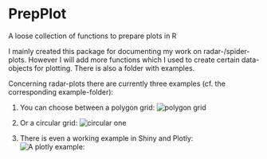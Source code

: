 # PrepPlot
A loose collection of functions to prepare plots in R

I mainly created this package for documenting my work on radar-/spider-plots. However I will add more functions which I used to create certain data-objects for plotting. There is also a folder with examples. 

Concerning radar-plots there are currently three examples (cf. the corresponding example-folder):
1.  You can choose between a polygon grid:
![polygon grid](https://user-images.githubusercontent.com/32107403/31129307-7468fad8-a854-11e7-8c43-2a8b349c657e.jpeg)

2.  Or a circular grid: 
![circular one](https://user-images.githubusercontent.com/32107403/31129046-c5307fe6-a853-11e7-8054-c9057a63100b.png) 

3.  There is even a working example in Shiny and Plotly:
![A plotly example:](https://user-images.githubusercontent.com/32107403/31129095-e47ea7e2-a853-11e7-99b3-8a648981a082.png)
